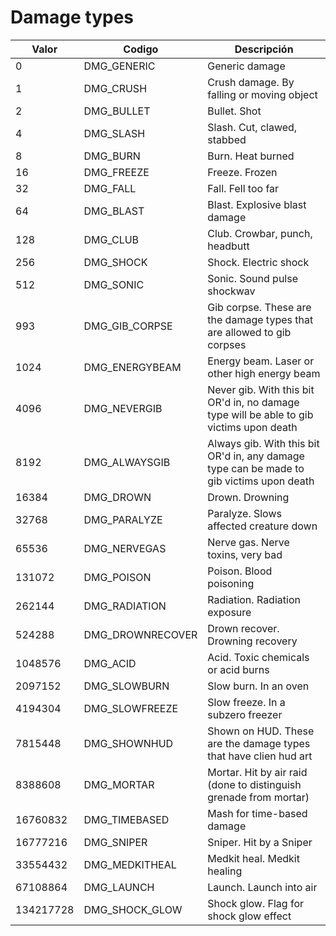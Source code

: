 # Damage types

| Valor | Codigo | Descripción |
|-------|--------|-------------|
| 0 | DMG_GENERIC | Generic damage |
| 1 | DMG_CRUSH | Crush damage. By falling or moving object |
| 2 | DMG_BULLET | Bullet. Shot |
| 4 | DMG_SLASH | Slash. Cut, clawed, stabbed |
| 8 | DMG_BURN | Burn. Heat burned |
| 16 | DMG_FREEZE | Freeze. Frozen |
| 32 | DMG_FALL | Fall. Fell too far |
| 64 | DMG_BLAST | Blast. Explosive blast damage |
| 128 | DMG_CLUB | Club. Crowbar, punch, headbutt |
| 256 | DMG_SHOCK | Shock. Electric shock |
| 512 | DMG_SONIC | Sonic. Sound pulse shockwav |
| 993 | DMG_GIB_CORPSE | Gib corpse. These are the damage types that are allowed to gib corpses |
| 1024 | DMG_ENERGYBEAM | Energy beam. Laser or other high energy beam |
| 4096 | DMG_NEVERGIB | Never gib. With this bit OR'd in, no damage type will be able to gib victims upon death |
| 8192 | DMG_ALWAYSGIB | Always gib. With this bit OR'd in, any damage type can be made to gib victims upon death |
| 16384 | DMG_DROWN | Drown. Drowning |
| 32768 | DMG_PARALYZE | Paralyze. Slows affected creature down |
| 65536 | DMG_NERVEGAS | Nerve gas. Nerve toxins, very bad |
| 131072 | DMG_POISON | Poison. Blood poisoning |
| 262144 | DMG_RADIATION | Radiation. Radiation exposure |
| 524288 | DMG_DROWNRECOVER | Drown recover. Drowning recovery |
| 1048576 | DMG_ACID | Acid. Toxic chemicals or acid burns |
| 2097152 | DMG_SLOWBURN | Slow burn. In an oven |
| 4194304 | DMG_SLOWFREEZE | Slow freeze. In a subzero freezer |
| 7815448 | DMG_SHOWNHUD | Shown on HUD. These are the damage types that have clien hud art |
| 8388608 | DMG_MORTAR | Mortar. Hit by air raid (done to distinguish grenade from mortar) |
| 16760832 | DMG_TIMEBASED | Mash for time-based damage |
| 16777216 | DMG_SNIPER | Sniper. Hit by a Sniper |
| 33554432 | DMG_MEDKITHEAL | Medkit heal. Medkit healing |
| 67108864 | DMG_LAUNCH | Launch. Launch into air |
| 134217728 | DMG_SHOCK_GLOW | Shock glow. Flag for shock glow effect |